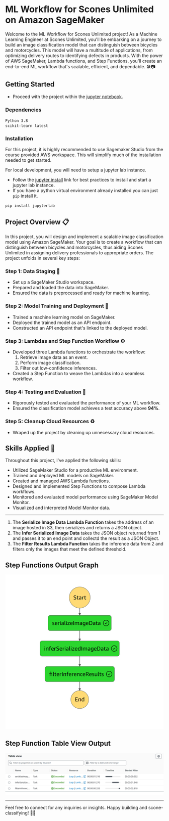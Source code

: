 # ML Workflow for Scones Unlimited on Amazon SageMaker

Welcome to the ML Workflow for Scones Unlimited project! As a Machine Learning Engineer at Scones Unlimited, you'll be embarking on a journey to build an image classification model that can distinguish between bicycles and motorcycles. This model will have a multitude of applications, from optimizing delivery routes to identifying defects in products. With the power of AWS SageMaker, Lambda functions, and Step Functions, you'll create an end-to-end ML workflow that's scalable, efficient, and dependable. 🛠️📷

## Getting Started

* Proceed with the project within the [jupyter notebook](SconesUnlimited.ipynb).

### Dependencies

```
Python 3.8
scikit-learn latest
```

### Installation
For this project, it is highly recommended to use Sagemaker Studio from the course provided AWS workspace. This will simplify much of the installation needed to get started.

For local development, you will need to setup a jupyter lab instance.
* Follow the [jupyter install](https://jupyter.org/install.html) link for best practices to install and start a jupyter lab instance.
* If you have a python virtual environment already installed you can just `pip` install it.
```
pip install jupyterlab
```

## Project Overview 📋

In this project, you will design and implement a scalable image classification model using Amazon SageMaker. Your goal is to create a workflow that can distinguish between bicycles and motorcycles, thus aiding Scones Unlimited in assigning delivery professionals to appropriate orders. The project unfolds in several key steps:

### Step 1: Data Staging 📂

- Set up a SageMaker Studio workspace.
- Prepared and loaded the data into SageMaker.
- Ensured the data is preprocessed and ready for machine learning.

### Step 2: Model Training and Deployment 🚀

- Trained a machine learning model on SageMaker.
- Deployed the trained model as an API endpoint.
- Constructed an API endpoint that's linked to the deployed model.

### Step 3: Lambdas and Step Function Workflow ⚙️

- Developed three Lambda functions to orchestrate the workflow:
  1. Retrieve image data as an event.
  2. Perform image classification.
  3. Filter out low-confidence inferences.
- Created a Step Function to weave the Lambdas into a seamless workflow.

### Step 4: Testing and Evaluation 🧪

- Rigorously tested and evaluated the performance of your ML workflow.
- Ensured the classification model achieves a test accuracy above **94%**.

### Step 5: Cleanup Cloud Resources ♻️

- Wraped up the project by cleaning up unnecessary cloud resources.

## Skills Applied 🧠

Throughout this project, I've applied the following skills:

- Utilized SageMaker Studio for a productive ML environment.
- Trained and deployed ML models on SageMaker.
- Created and managed AWS Lambda functions.
- Designed and implemented Step Functions to compose Lambda workflows.
- Monitored and evaluated model performance using SageMaker Model Monitor.
- Visualized and interpreted Model Monitor data.

----
1. The **Serialize Image Data Lambda Function** takes the address of an image hosted in S3, then serializes and returns a JSON
object.
2. The **Infer Serialized Image Data** takes the JSON object returned from 1 and passes it to an end point and collectd the result
as a JSON Object.
3. The **Filter Results Lambda Function** takes the inference data from 2 and filters only the images that meet the defined threshold.  

## Step Functions Output Graph
![](https://github.com/Arnit9/ML-Workflow-for-Scones-Unlimited-on-Amazon-SageMaker/blob/master/images/stepfunction-graph.png)

## Step Function Table View Output
![](https://github.com/Arnit9/ML-Workflow-for-Scones-Unlimited-on-Amazon-SageMaker/blob/master/images/stepfunction-tableview.png)

---
Feel free to connect for any inquiries or insights. Happy building and scone-classifying! 🥐🤖
